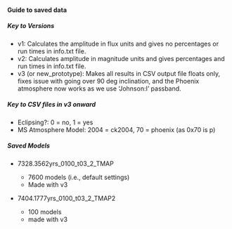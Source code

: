 ﻿#### Guide to saved data


##### Key to Versions

- v1: Calculates the amplitude in flux units and gives no percentages or run times in info.txt file.
- v2: Calculates amplitude in magnitude units and gives percentages and run times in info.txt file.
- v3 (or new_prototype): Makes all results in CSV output file floats only, fixes issue with going over 90 deg inclination, and the Phoenix atmosphere now works as we use ‘Johnson:I’ passband.



##### Key to CSV files in v3 onward

- Eclipsing?: 0 = no, 1 = yes
- MS Atmosphere Model: 2004 = ck2004, 70 = phoenix (as 0x70 is p)



##### Saved Models

- 7328.3562yrs_0100_t03_2_TMAP
	- 7600 models (i.e., default settings)
	- Made with v3

- 7404.1777yrs_0100_t03_2_TMAP2
	- 100 models
	- made with v3





